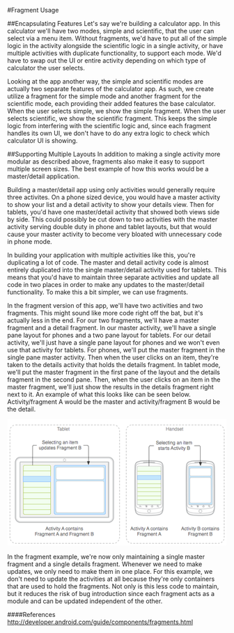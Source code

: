 #Fragment Usage

##Encapsulating Features
Let's say we're building a calculator app. In this calculator we'll have two modes, simple and scientific, that the user can select via a menu item. Without fragments, we'd have to put all of the simple logic in the activity alongside the scientific logic in a single activity, or have multiple activities with duplicate functionality, to support each mode. We'd have to swap out the UI or entire activity depending on which type of calculator the user selects. 

Looking at the app another way, the simple and scientific modes are actually two separate features of the calculator app. As such, we create utilize a fragment for the simple mode and another fragment for the scientific mode, each providing their added features the base calculator. When the user selects simple, we show the simple fragment. When the user selects scientific, we show the scientific fragment. This keeps the simple logic from interfering with the scientific logic and, since each fragment handles its own UI, we don't have to do any extra logic to check which calculator UI is showing.

##Supporting Multiple Layouts
In addition to making a single activity more modular as described above, fragments also make it easy to support multiple screen sizes. The best example of how this works would be a master/detail application.

Building a master/detail app using only activities would generally require three activites. On a phone sized device, you would have a master activity to show your list and a detail activity to show your details view. Then for tablets, you'd have one master/detail activity that showed both views side by side. This could possibly be cut down to two activities with the master activity serving double duty in phone and tablet layouts, but that would cause your master activity to become very bloated with unnecessary code in phone mode.

In building your application with multiple activities like this, you're duplicating a lot of code. The master and detail activity code is almost entirely duplicated into the single master/detail activity used for tablets. This means that you'd have to maintain three separate activities and update all code in two places in order to make any updates to the master/detail functionality. To make this a bit simpler, we can use fragments.

In the fragment version of this app, we'll have two activities and two fragments. This might sound like more code right off the bat, but it's actually less in the end. For our two fragments, we'll have a master fragment and a detail fragment. In our master activity, we'll have a single pane layout for phones and a two pane layout for tablets. For our detail activity, we'll just have a single pane layout for phones and we won't even use that activity for tablets. For phones, we'll put the master fragment in the single pane master activity. Then when the user clicks on an item, they're taken to the details activity that holds the details fragment. In tablet mode, we'll put the master fragment in the first pane of the layout and the details fragment in the second pane. Then, when the user clicks on an item in the master fragment, we'll just show the results in the details fragment right next to it. An example of what this looks like can be seen below. Activity/fragment A would be the master and activity/fragment B would be the detail.

![](master_detail.png)

In the fragment example, we're now only maintaining a single master fragment and a single details fragment. Whenever we need to make updates, we only need to make them in one place. For this example, we don't need to update the activities at all because they're only containers that are used to hold the fragments. Not only is this less code to maintain, but it reduces the risk of bug introduction since each fragment acts as a module and can be updated independent of the other.

####References
http://developer.android.com/guide/components/fragments.html